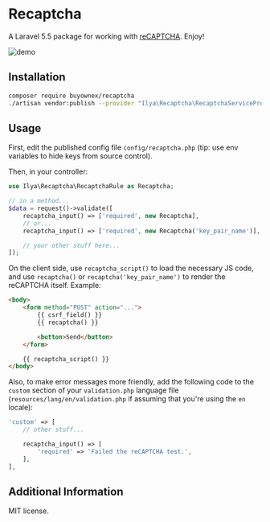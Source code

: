 # Recaptcha

A Laravel 5.5 package for working with [reCAPTCHA](https://www.google.com/recaptcha/admin).
Enjoy!

![demo](https://i.imgur.com/EOv0cXZ.png)

## Installation

```sh
composer require buyownex/recaptcha
./artisan vendor:publish --provider "Ilya\Recaptcha\RecaptchaServiceProvider"
```

## Usage

First, edit the published config file `config/recaptcha.php`
(tip: use env variables to hide keys from source control).


Then, in your controller:

```php
use Ilya\Recaptcha\RecaptchaRule as Recaptcha;

// in a method...
$data = request()->validate([
    recaptcha_input() => ['required', new Recaptcha],
    // or...
    recaptcha_input() => ['required', new Recaptcha('key_pair_name')],

    // your other stuff here...
]);
```

On the client side, use `recaptcha_script()` to load the necessary JS code,
and use `recaptcha()` or `recaptcha('key_pair_name')` to render the reCAPTCHA itself.
Example:

```html
<body>
    <form method="POST" action="...">
        {{ csrf_field() }}
        {{ recaptcha() }}

        <button>Send</button>
    </form>

    {{ recaptcha_script() }}
</body>
```

Also, to make error messages more friendly, add the following code
to the `custom` section of your `validation.php`
language file (`resources/lang/en/validation.php` if assuming that you're using the `en` locale):

```php
'custom' => [
    // other stuff...

    recaptcha_input() => [
        'required' => 'Failed the reCAPTCHA test.',
    ],
],
```

## Additional Information

MIT license.
